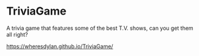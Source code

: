 # TriviaGame

A trivia game that features some of the best T.V. shows, can you get them all right?

https://wheresdylan.github.io/TriviaGame/
